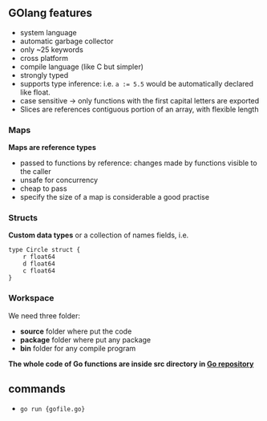 GOlang features
---
* system language
* automatic garbage collector
* only ~25 keywords
* cross platform
* compile language (like C but simpler)
* strongly typed
* supports type inference: i.e. `a := 5.5` would be automatically declared like float.
* case sensitive -> only functions with the first capital letters are exported
* Slices are references contiguous portion of an array, with flexible length 

### Maps 
**Maps are reference types**
* passed to functions by reference: changes made by functions visible to the caller
* unsafe for concurrency 
* cheap to pass
* specify the size of a map is considerable a good practise

### Structs 
**Custom data types** or a collection of names fields, i.e.
```
type Circle struct {
    r float64
    d float64
    c float64
}
```

### Workspace
We need three folder:
* **source** folder where put the code
* **package** folder where put any package
* **bin** folder for any compile program

**The whole code of Go functions are inside src directory in [Go repository](https://github.com/golang/go/blob/master/src)**

## commands
* `go run {gofile.go}`